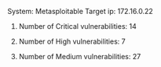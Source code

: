 System: Metasploitable
Target ip: 172.16.0.22

1. Number of Critical vulnerabilities: 14

2. Number of High vulnerabilities: 7

3. Number of Medium vulnerabilities: 27

